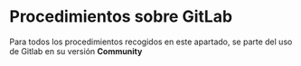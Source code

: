 # Procedimientos sobre GitLab

Para todos los procedimientos recogidos en este apartado, se parte del uso de Gitlab en su versión **Community**